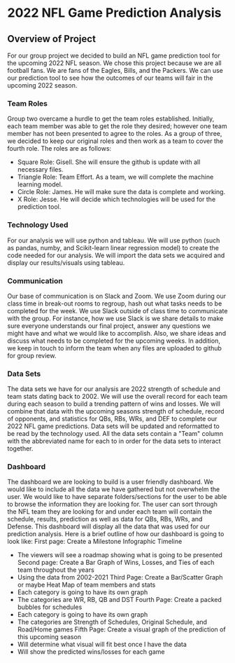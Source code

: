 # 2022 NFL Game Prediction Analysis

## Overview of Project
For our group project we decided to build an NFL game prediction tool for the upcoming 2022 NFL season. We chose this project because we are all football fans. We are fans of the Eagles, Bills, and the Packers. We can use our prediction tool to see how the outcomes of our teams will fair in the upcoming 2022 season.
  
### Team Roles
Group two overcame a hurdle to get the team roles established. Initially, each team member was able to get the role they desired; however one team member has not been presented to agree to the roles. As a group of three, we decided to keep our original roles and then work as a team to cover the fourth role. The roles are as follows:

- Square Role: Gisell. She will ensure the github is update with all necessary files. 
- Triangle Role: Team Effort. As a team, we will complete the machine learning model. 
- Circle Role: James. He will make sure the data is complete and working. 
- X Role: Jesse. He will decide which technologies will be used for the prediction tool.

### Technology Used
For our analysis we will use python and tableau. We will use python (such as pandas, numby, and Scikit-learn linear regression model) to create the code needed for our analysis. We will import the data sets we acquired and display our results/visuals using tableau.

### Communication
Our base of communication is on Slack and Zoom. We use Zoom during our class time in break-out rooms to regroup, hash out what tasks needs to be completed for the week. We use Slack outside of class time to communicate with the group. For instance, how we use Slack is we share details to make sure everyone understands our final project, answer any questions we might have and what we would like to accomplish. Also, we share ideas and discuss what needs to be completed for the upcoming weeks. In addition, we keep in touch to inform the team when any files are uploaded to github for group review. 
    
### Data Sets
The data sets we have for our analysis are 2022 strength of schedule and team stats dating back to 2002. We will use the overall record for each team during each season to build a trending pattern of wins and losses. We will combine that data with the upcoming seasons strength of schedule, record of opponents, and statistics for QBs, RBs, WRs, and DEF to complete our 2022 NFL game predictions. Data sets will be updated and reformatted to be read by the technology used. All the data sets contain a "Team" column with the abbreviated name for each to in order for the data sets to interact together. 

### Dashboard
The dashboard we are looking to build is a user friendly dashboard. We would like to include all the data we have gathered but not overwhelm the user. We would like to have separate folders/sections for the user to be able to browse the information they are looking for. The user can sort through the NFL team they are looking for and under each team will contain the schedule, results, prediction as well as data for QBs, RBs, WRs, and Defense. This dashboard will display all the data that was used for our prediction analysis. Here is a brief outline of how our dashboard is going to look like:
First page: Create a Milestone Infographic Timeline
  - The viewers will see a roadmap showing what is going to be presented
Second page: Create a Bar Graph of Wins, Losses, and Ties of each team throughout the years
  - Using the data from 2002-2021
Third Page: Create a Bar/Scatter Graph or maybe Heat Map of team members and stats
  - Each category is going to have its own graph
  - The categories are WR, RB, QB and DST
Fourth Page: Create a packed bubbles for schedules
  - Each category is going to have its own graph
  - The categories are Strength of Schedules, Original Schedule, and Road/Home games
Fifth Page: Create a visual graph of the prediction of this upcoming season
  - Will determine what visual will fit best once I have the data
  - Will show the predicted wins/losses for each game
